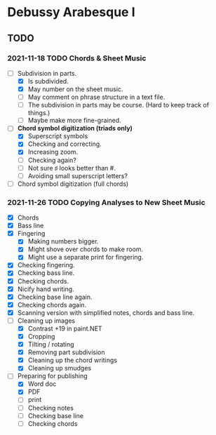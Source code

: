Debussy Arabesque I
===================

TODO
----

### 2021-11-18 TODO Chords & Sheet Music

- [ ] Subdivision in parts.
    - [x] Is subdivided.
    - [x] May number on the sheet music.
    - [ ] May comment on phrase structure in a text file.
    - [ ] The subdivision in parts may be course. (Hard to keep track of things.)
    - [ ] Maybe make more fine-grained.
- [ ] __Chord symbol digitization (triads only)__
    - [x] Superscript symbols
    - [x] Checking and correcting.
    - [x] Increasing zoom.
    - [ ] Checking again?
    - [ ] Not sure ♯ looks better than #.
    - [ ] Avoiding small superscript letters?
- [ ] Chord symbol digitization (full chords)

### 2021-11-26 TODO Copying Analyses to New Sheet Music

- [x] Chords
- [x] Bass line
- [x] Fingering
    - [x] Making numbers bigger.
    - [x] Might shove over chords to make room.
    - [x] Might use a separate print for fingering.
- [x] Checking fingering.
- [x] Checking bass line.
- [x] Checking chords.
- [x] Nicify hand writing.
- [x] Checking base line again.
- [x] Checking chords again.
- [x] Scanning version with simplified notes, chords and bass line.
- [ ] Cleaning up images
    - [x] Contrast +19 in paint.NET
    - [x] Cropping
    - [x] Tilting / rotating
    - [x] Removing part subdivision
    - [x] Cleaning up the chord writings
    - [x] Cleaning up smudges
- [ ] Preparing for publishing
    - [x] Word doc
    - [x] PDF
    - [ ] print
    - [ ] Checking notes
    - [ ] Checking base line
    - [ ] Checking chords